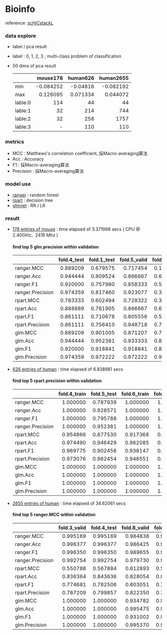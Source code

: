 # Bioinfo
reference: [scHiCstackL](https://github.com/HaoWuLab-Bioinformatics/scHiCStackL)
### data explore
- label / pca result
- label : 0, 1, 2, 3 ; multi-class problem of classification
- 50 dims of pca result

  ||mouse178|human626|human2655|
  |:-|-:|-:|-:|
  |min|-0.084252|-0.04816|-0.082192|
  |max|0.126095|0.071334|0.044072|
  |lable:0|114|44|44|
  |lable:1|32|214|744|
  |lable:2|32|258|1757|
  |lable:3|-|110|110|
### metrics
- MCC : Matthews's correlation coefficient, 採Macro-averaging算法
- Acc : Accuracy
- F1 : 採Macro-averaging算法
- Precision : 採Macro-averaging算法
### model use
- [ranger](https://cran.r-project.org/web/packages/ranger) : random forest 
- [rpart](https://cran.r-project.org/web/packages/rpart) : decision tree
- [glmnet](https://cran.r-project.org/web/packages/glmnet) : RR / LR
### result
- [178 entries of mouse](../main/mouse/178/mouse178_res_10fold.csv) : time elapsed of 3.371998 secs ( CPU @ 2.40GHz，2419 Mhz )
  #### find top 5 glm.precision within validation
  ||fold.4_test|fold.1_test|fold.5_valid|fold.9_test|fold.6_valid|
  |:-|-:|-:|-:|-:|-:|
  |ranger.MCC|0.889209|0.679575|0.717454|0.144236|0.838393|
  |ranger.Acc|0.944444|0.809524|0.866667|0.600000|0.937500|
  |ranger.F1|0.920000|0.757980|0.858333|0.580952|0.841270|
  |ranger.Precision|0.974359|0.817460|0.923077|0.388889|0.916667|
  |rpart.MCC|0.783333|0.602494|0.728322|0.366954|0.605941|
  |rpart.Acc|0.888889|0.761905|0.866667|0.666667|0.812500|
  |rpart.F1|0.861111|0.710678|0.805556|0.553968|0.734300|
  |rpart.Precision|0.861111|0.756410|0.948718|0.722222|0.833333|
  |glm.MCC|0.889209|0.901005|0.871207|0.757690|0.838393|
  |glm.Acc|0.944444|0.952381|0.933333|0.866667|0.937500|
  |glm.F1|0.920000|0.918841|0.918841|0.800000|0.841270|
  |glm.Precision|0.974359|0.972222|0.972222|0.939394|0.916667|

- [626 entries of human](../main/human/626/human626_res_10fold.csv) : time elapsed of 6.838981 secs
  #### find top 5 rpart.precision within validation
  ||fold.4_train|fold.5_test|fold.6_train|fold.2_train|fold.7_train|
  |:-|-:|-:|-:|-:|-:|
  |ranger.MCC|1.000000|0.787939|1.000000|1.000000|1.000000|
  |ranger.Acc|1.000000|0.928571|1.000000|1.000000|1.000000|
  |ranger.F1| 1.000000|0.795788|1.000000|1.000000|1.000000|
  |ranger.Precision|1.000000|0.952381|1.000000|1.000000|1.000000|
  |rpart.MCC| 0.954866|0.877530|0.917368|0.891040|0.889022|
  |rpart.Acc| 0.974490|0.946429|0.962085|0.953431|0.948529|
  |rpart.F1|  0.969775|0.902456|0.938147|0.915069|0.918387|
  |rpart.Precision| 0.973076|0.962454|0.948551|0.938901|0.925794|
  |glm.MCC|   1.000000|1.000000|1.000000|1.000000|1.000000|
  |glm.Acc|   1.000000|1.000000|1.000000|1.000000|1.000000|
  |glm.F1|1.000000|1.000000|1.000000|1.000000|1.000000|
  |glm.Precision|   1.000000|1.000000|1.000000|1.000000|1.000000|

- [2655 entries of human](../main/human/2655/human2655_res_10fold.csv) : time elapsed of 34.62061 secs
  #### find top 5 ranger.MCC within validation
  ||fold.3_valid|fold.4_test|fold.8_valid|fold.9_test|fold.4_valid|
  |:-|-:|-:|-:|-:|-:|
  |ranger.MCC|0.995169|0.995169|0.984838|0.984838|0.983942|
  |ranger.Acc|0.996377|0.996377|0.986425|0.986425|0.985185|
  |ranger.F1| 0.996350|0.996350|0.989655|0.989655|0.989362|
  |ranger.Precision|0.992754|0.992754|0.979730|0.979730|0.979167|
  |rpart.MCC| 0.550788|0.567884|0.612893|0.585534|0.569971|
  |rpart.Acc| 0.836364|0.843636|0.828054|0.814480|0.802974|
  |rpart.F1|  0.774681|0.782506|0.803051|0.792637|0.773657|
  |rpart.Precision| 0.787209|0.799857|0.822350|0.796795|0.812443|
  |glm.MCC|   1.000000|1.000000|0.934782|0.934782|0.961504|
  |glm.Acc|   1.000000|1.000000|0.995475|0.995475|0.996296|
  |glm.F1|1.000000|1.000000|0.931002|0.931002|0.961141|
  |glm.Precision|1.000000|1.000000|0.995370|0.995370|0.933333|

